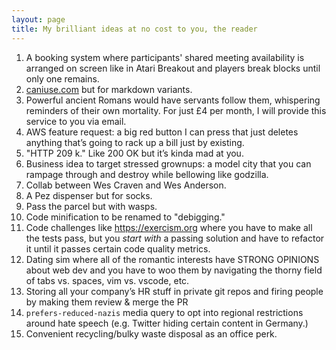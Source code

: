 ```yaml
---
layout: page
title: My brilliant ideas at no cost to you, the reader
---
```


1. A booking system where participants' shared meeting availability is arranged on screen like in Atari Breakout and players break blocks until only one remains.
2. [caniuse.com](https://caniuse.com) but for markdown variants.
3. Powerful ancient Romans would have servants follow them, whispering reminders of their own mortality. For just £4 per month, I will provide this service to you via email.
4. AWS feature request: a big red button I can press that just deletes anything that’s going to rack up a bill just by existing.
5. "HTTP 209 k." Like 200 OK but it’s kinda mad at you.
6. Business idea to target stressed grownups: a model city that you can rampage through and destroy while bellowing like godzilla.
7. Collab between Wes Craven and Wes Anderson.
8. A Pez dispenser but for socks.
9. Pass the parcel but with wasps.
10. Code minification to be renamed to "debigging."
11. Code challenges like https://exercism.org where you have to make all the tests pass, but you *start with* a passing solution and have to refactor it until it passes certain code quality metrics.
12. Dating sim where all of the romantic interests have STRONG OPINIONS about web dev and you have to woo them by navigating the thorny field of tabs vs. spaces, vim vs. vscode, etc.
13. Storing all your company’s HR stuff in private git repos and firing people by making them review & merge the PR
14. `prefers-reduced-nazis` media query to opt into regional restrictions around hate speech (e.g. Twitter hiding certain content in Germany.)
15. Convenient recycling/bulky waste disposal as an office perk.